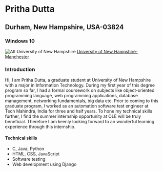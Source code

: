 # Pritha Dutta
## Durham, New Hampshire, USA-03824
### Windows 10
![Alt University of New Hampshire](https://cdn2.hercampus.com/UNH2.jpg)
[University of New Hampshire-Manchester](https://manchester.unh.edu/ "Search")

### Introduction
Hi, I am Pritha Dutta, a graduate student at University of New Hampshire with a major in Information Technology. During my first year of this degree program so far, I had a formal coursework on subjects like object-oriented programming language, web programming applications, database management, networking fundamentals, big data etc. Prior to coming to this graduate program, I worked as an automation software test engineer at Tech Mahindra, India for three and half years. To hone my technical skills further, I find the summer internship opportunity at OLE will be truly beneficial. Therefore I am keenly looking forward to an wonderful learning experience through this internship.

#### Technical skills

* C, Java, Python
* HTML, CSS, JavaScript
* Software testing
* Web development using Django


